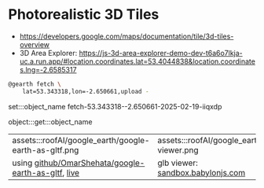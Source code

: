 # Photorealistic 3D Tiles

- https://developers.google.com/maps/documentation/tile/3d-tiles-overview
- 3D Area Explorer: https://js-3d-area-explorer-demo-dev-t6a6o7lkja-uc.a.run.app/#location.coordinates.lat=53.4044838&location.coordinates.lng=-2.6585317

```bash
@gearth fetch \
    lat=53.343318,lon=-2.650661,upload -
```

set:::object_name fetch-53.343318--2.650661-2025-02-19-iiqxdp

object:::get:::object_name

| | |
|-|-|
| assets:::roofAI/google_earth/google-earth-as-gltf.png | assets:::roofAI/google_earth/glb-viewer.png |
| using [github/OmarShehata/google-earth-as-gltf](https://github.com/OmarShehata/google-earth-as-gltf/tree/main/simple-node-example), [live](https://omarshehata.github.io/google-earth-as-gltf/) | glb viewer: [sandbox.babylonjs.com](https://sandbox.babylonjs.com/) |
